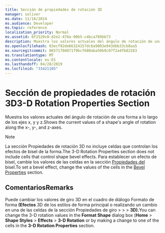 ```yaml
---
title: Sección de propiedades de rotación 3D
manager: soliver
ms.date: 11/16/2014
ms.audience: Developer
ms.topic: reference
localization_priority: Normal
ms.assetid: 6f2520c0-d2e2-470a-90b5-c4bca789bb73
description: Muestra los valores actuales del ángulo de rotación de una forma a lo largo de los ejes x, y y z.
ms.openlocfilehash: 03ecf92de66324157dc6a9003e943dbb33cb8aa5
ms.sourcegitcommit: 8657170d071f9bcf680aba50b9c07f2a4fb82283
ms.translationtype: MT
ms.contentlocale: es-ES
ms.lasthandoff: 04/28/2019
ms.locfileid: "33421105"
---
```

# <a name="3-d-rotation-properties-section"></a><span data-ttu-id="a734c-103">Sección de propiedades de rotación 3D</span><span class="sxs-lookup"><span data-stu-id="a734c-103">3-D Rotation Properties Section</span></span>

<span data-ttu-id="a734c-104">Muestra los valores actuales del ángulo de rotación de una forma a lo largo de los ejes x, y y z.</span><span class="sxs-lookup"><span data-stu-id="a734c-104">Shows the current values of a shape's angle of rotation along the x-, y-, and z-axes.</span></span>
  
> [!NOTE]
> <span data-ttu-id="a734c-105">La sección Propiedades de rotación 3D no incluye celdas que controlan los efectos de bisel de la forma.</span><span class="sxs-lookup"><span data-stu-id="a734c-105">The 3-D Rotation Properties section does not include cells that control shape bevel effects.</span></span> <span data-ttu-id="a734c-106">Para establecer un efecto de bisel, cambie los valores de las celdas en la sección [Propiedades del](bevel-properties-section.md) bisel.</span><span class="sxs-lookup"><span data-stu-id="a734c-106">To set a bevel effect, change the values of the cells in the [Bevel Properties](bevel-properties-section.md) section.</span></span> 
  
## <a name="remarks"></a><span data-ttu-id="a734c-107">Comentarios</span><span class="sxs-lookup"><span data-stu-id="a734c-107">Remarks</span></span>

<span data-ttu-id="a734c-108">Puede cambiar los valores de giro  3D en el cuadro de diálogo Formato de forma **(Efectos** 3D de los estilos de forma principal o realizando un cambio en una de las celdas de la sección Propiedades de giro  >    >    >   **3D).**</span><span class="sxs-lookup"><span data-stu-id="a734c-108">You can change the 3-D rotation values in the **Format Shape** dialog box (**Home** > **Shape Styles** > **Effects** > **3-D Rotation** or by making a change to one of the cells in the **3-D Rotation Properties** section.</span></span> 
  

